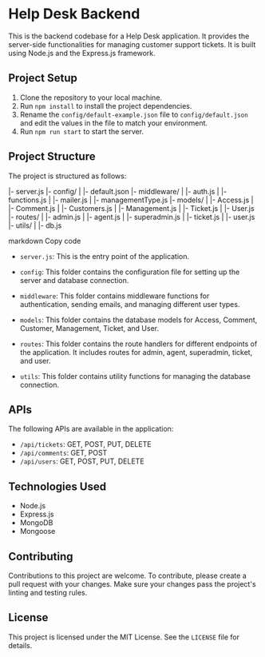 # Help Desk Backend

This is the backend codebase for a Help Desk application. It provides the server-side functionalities for managing customer support tickets. It is built using Node.js and the Express.js framework.

## Project Setup

1. Clone the repository to your local machine.
2. Run `npm install` to install the project dependencies.
3. Rename the `config/default-example.json` file to `config/default.json` and edit the values in the file to match your environment.
4. Run `npm run start` to start the server.

## Project Structure

The project is structured as follows:

|- server.js
|- config/
| |- default.json
|- middleware/
| |- auth.js
| |- functions.js
| |- mailer.js
| |- managementType.js
|- models/
| |- Access.js
| |- Comment.js
| |- Customers.js
| |- Management.js
| |- Ticket.js
| |- User.js
|- routes/
| |- admin.js
| |- agent.js
| |- superadmin.js
| |- ticket.js
| |- user.js
|- utils/
| |- db.js

markdown
Copy code

- `server.js`: This is the entry point of the application.

- `config`: This folder contains the configuration file for setting up the server and database connection.
- `middleware`: This folder contains middleware functions for authentication, sending emails, and managing different user types.
- `models`: This folder contains the database models for Access, Comment, Customer, Management, Ticket, and User.
- `routes`: This folder contains the route handlers for different endpoints of the application. It includes routes for admin, agent, superadmin, ticket, and user.
- `utils`: This folder contains utility functions for managing the database connection.

## APIs

The following APIs are available in the application:

- `/api/tickets`: GET, POST, PUT, DELETE
- `/api/comments`: GET, POST
- `/api/users`: GET, POST, PUT, DELETE

## Technologies Used

- Node.js
- Express.js
- MongoDB
- Mongoose

## Contributing

Contributions to this project are welcome. To contribute, please create a pull request with your changes. Make sure your changes pass the project's linting and testing rules.

## License

This project is licensed under the MIT License. See the `LICENSE` file for details.
